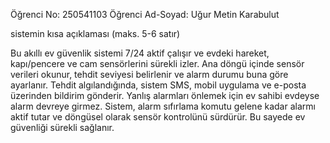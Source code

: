 Öğrenci No: 250541103
Öğrenci Ad-Soyad: Uğur Metin Karabulut

sistemin kısa açıklaması (maks. 5-6 satır)


Bu akıllı ev güvenlik sistemi 7/24 aktif çalışır ve evdeki hareket, kapı/pencere ve cam sensörlerini sürekli izler. 
Ana döngü içinde sensör verileri okunur, tehdit seviyesi belirlenir ve alarm durumu buna göre ayarlanır. 
Tehdit algılandığında, sistem SMS, mobil uygulama ve e-posta üzerinden bildirim gönderir. 
Yanlış alarmları önlemek için ev sahibi evdeyse alarm devreye girmez. 
Sistem, alarm sıfırlama komutu gelene kadar alarmı aktif tutar ve döngüsel olarak sensör kontrolünü sürdürür. 
Bu sayede ev güvenliği sürekli sağlanır.
